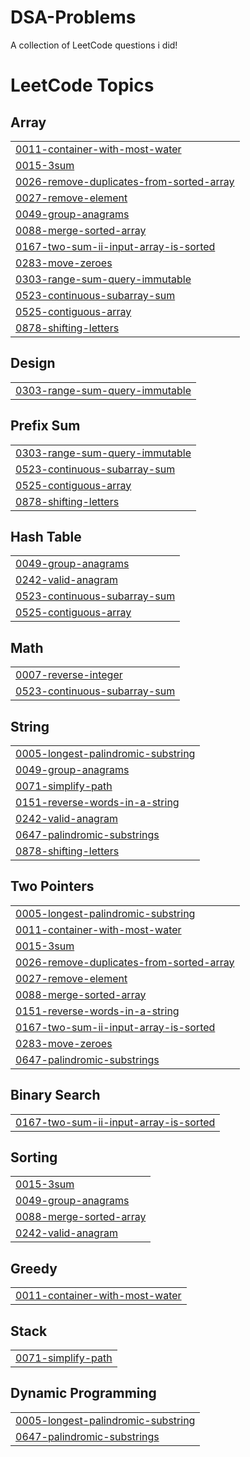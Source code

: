 # DSA-Problems
A collection of LeetCode questions i did!

<!---LeetCode Topics Start-->
# LeetCode Topics
## Array
|  |
| ------- |
| [0011-container-with-most-water](https://github.com/dhruv343/DSA-Problems/tree/master/0011-container-with-most-water) |
| [0015-3sum](https://github.com/dhruv343/DSA-Problems/tree/master/0015-3sum) |
| [0026-remove-duplicates-from-sorted-array](https://github.com/dhruv343/DSA-Problems/tree/master/0026-remove-duplicates-from-sorted-array) |
| [0027-remove-element](https://github.com/dhruv343/DSA-Problems/tree/master/0027-remove-element) |
| [0049-group-anagrams](https://github.com/dhruv343/DSA-Problems/tree/master/0049-group-anagrams) |
| [0088-merge-sorted-array](https://github.com/dhruv343/DSA-Problems/tree/master/0088-merge-sorted-array) |
| [0167-two-sum-ii-input-array-is-sorted](https://github.com/dhruv343/DSA-Problems/tree/master/0167-two-sum-ii-input-array-is-sorted) |
| [0283-move-zeroes](https://github.com/dhruv343/DSA-Problems/tree/master/0283-move-zeroes) |
| [0303-range-sum-query-immutable](https://github.com/dhruv343/DSA-Problems/tree/master/0303-range-sum-query-immutable) |
| [0523-continuous-subarray-sum](https://github.com/dhruv343/DSA-Problems/tree/master/0523-continuous-subarray-sum) |
| [0525-contiguous-array](https://github.com/dhruv343/DSA-Problems/tree/master/0525-contiguous-array) |
| [0878-shifting-letters](https://github.com/dhruv343/DSA-Problems/tree/master/0878-shifting-letters) |
## Design
|  |
| ------- |
| [0303-range-sum-query-immutable](https://github.com/dhruv343/DSA-Problems/tree/master/0303-range-sum-query-immutable) |
## Prefix Sum
|  |
| ------- |
| [0303-range-sum-query-immutable](https://github.com/dhruv343/DSA-Problems/tree/master/0303-range-sum-query-immutable) |
| [0523-continuous-subarray-sum](https://github.com/dhruv343/DSA-Problems/tree/master/0523-continuous-subarray-sum) |
| [0525-contiguous-array](https://github.com/dhruv343/DSA-Problems/tree/master/0525-contiguous-array) |
| [0878-shifting-letters](https://github.com/dhruv343/DSA-Problems/tree/master/0878-shifting-letters) |
## Hash Table
|  |
| ------- |
| [0049-group-anagrams](https://github.com/dhruv343/DSA-Problems/tree/master/0049-group-anagrams) |
| [0242-valid-anagram](https://github.com/dhruv343/DSA-Problems/tree/master/0242-valid-anagram) |
| [0523-continuous-subarray-sum](https://github.com/dhruv343/DSA-Problems/tree/master/0523-continuous-subarray-sum) |
| [0525-contiguous-array](https://github.com/dhruv343/DSA-Problems/tree/master/0525-contiguous-array) |
## Math
|  |
| ------- |
| [0007-reverse-integer](https://github.com/dhruv343/DSA-Problems/tree/master/0007-reverse-integer) |
| [0523-continuous-subarray-sum](https://github.com/dhruv343/DSA-Problems/tree/master/0523-continuous-subarray-sum) |
## String
|  |
| ------- |
| [0005-longest-palindromic-substring](https://github.com/dhruv343/DSA-Problems/tree/master/0005-longest-palindromic-substring) |
| [0049-group-anagrams](https://github.com/dhruv343/DSA-Problems/tree/master/0049-group-anagrams) |
| [0071-simplify-path](https://github.com/dhruv343/DSA-Problems/tree/master/0071-simplify-path) |
| [0151-reverse-words-in-a-string](https://github.com/dhruv343/DSA-Problems/tree/master/0151-reverse-words-in-a-string) |
| [0242-valid-anagram](https://github.com/dhruv343/DSA-Problems/tree/master/0242-valid-anagram) |
| [0647-palindromic-substrings](https://github.com/dhruv343/DSA-Problems/tree/master/0647-palindromic-substrings) |
| [0878-shifting-letters](https://github.com/dhruv343/DSA-Problems/tree/master/0878-shifting-letters) |
## Two Pointers
|  |
| ------- |
| [0005-longest-palindromic-substring](https://github.com/dhruv343/DSA-Problems/tree/master/0005-longest-palindromic-substring) |
| [0011-container-with-most-water](https://github.com/dhruv343/DSA-Problems/tree/master/0011-container-with-most-water) |
| [0015-3sum](https://github.com/dhruv343/DSA-Problems/tree/master/0015-3sum) |
| [0026-remove-duplicates-from-sorted-array](https://github.com/dhruv343/DSA-Problems/tree/master/0026-remove-duplicates-from-sorted-array) |
| [0027-remove-element](https://github.com/dhruv343/DSA-Problems/tree/master/0027-remove-element) |
| [0088-merge-sorted-array](https://github.com/dhruv343/DSA-Problems/tree/master/0088-merge-sorted-array) |
| [0151-reverse-words-in-a-string](https://github.com/dhruv343/DSA-Problems/tree/master/0151-reverse-words-in-a-string) |
| [0167-two-sum-ii-input-array-is-sorted](https://github.com/dhruv343/DSA-Problems/tree/master/0167-two-sum-ii-input-array-is-sorted) |
| [0283-move-zeroes](https://github.com/dhruv343/DSA-Problems/tree/master/0283-move-zeroes) |
| [0647-palindromic-substrings](https://github.com/dhruv343/DSA-Problems/tree/master/0647-palindromic-substrings) |
## Binary Search
|  |
| ------- |
| [0167-two-sum-ii-input-array-is-sorted](https://github.com/dhruv343/DSA-Problems/tree/master/0167-two-sum-ii-input-array-is-sorted) |
## Sorting
|  |
| ------- |
| [0015-3sum](https://github.com/dhruv343/DSA-Problems/tree/master/0015-3sum) |
| [0049-group-anagrams](https://github.com/dhruv343/DSA-Problems/tree/master/0049-group-anagrams) |
| [0088-merge-sorted-array](https://github.com/dhruv343/DSA-Problems/tree/master/0088-merge-sorted-array) |
| [0242-valid-anagram](https://github.com/dhruv343/DSA-Problems/tree/master/0242-valid-anagram) |
## Greedy
|  |
| ------- |
| [0011-container-with-most-water](https://github.com/dhruv343/DSA-Problems/tree/master/0011-container-with-most-water) |
## Stack
|  |
| ------- |
| [0071-simplify-path](https://github.com/dhruv343/DSA-Problems/tree/master/0071-simplify-path) |
## Dynamic Programming
|  |
| ------- |
| [0005-longest-palindromic-substring](https://github.com/dhruv343/DSA-Problems/tree/master/0005-longest-palindromic-substring) |
| [0647-palindromic-substrings](https://github.com/dhruv343/DSA-Problems/tree/master/0647-palindromic-substrings) |
<!---LeetCode Topics End-->

